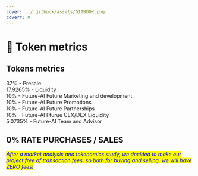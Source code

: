 ```yaml
---
cover: ../.gitbook/assets/GITBOOK.png
coverY: 0
---
```


# 🔹 Token metrics

## Tokens metrics&#x20;

37%          - Presale\
17.9265% - Liquidity\
10%          - Future-AI Future Marketing and development \
10%          - Future-AI Future Promotions\
10%          - Future-AI Future Partnerships\
10%          - Future-AI Fturue CEX/DEX Liquidity\
5.0735%  - Future-AI Team and Advisor

## 0% RATE PURCHASES / SALES

_<mark style="color:blue;">After a market analysis and tokenomics study, we decided to make our project free of transaction fees, so both for buying and selling, we will have ZERO fees!</mark>_
